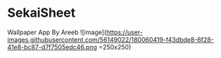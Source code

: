 # SekaiSheet
Wallpaper App By Areeb
![image](https://user-images.githubusercontent.com/56149022/180060419-f43dbde8-6f28-41e8-bc87-d7f7505edc46.png =250x250)

